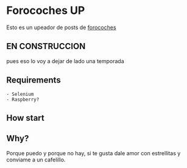 # Forocoches UP
Esto es un upeador de posts de [forocoches](https://forocoches.com)

## EN CONSTRUCCION
pues eso lo voy a dejar de lado una temporada
## Requirements
    - Selenium
    - Raspberry?
## How start


## Why?
Porque puedo y porque no hay, si te gusta dale amor con estrellitas y conviame a un cafelillo.